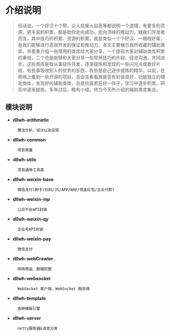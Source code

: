 介绍说明
========

> 俗话说，一个好汉十个帮，众人拾柴火焰高等都说明一个道理，有更多的资源，更丰富的积累，都是助你走向成功，走向顶峰的推动力。就我们开发者而言，其中技巧的积累、资源的积累，就是类似一个个好汉、一根根好柴，是我们能够进行高效开发的保证和推动力，本文主要展示我所收藏的辅助类库，并着重介绍一些常用的类库给大家分享，一个提高大家对辅助类库积累的重视，二个也是能够和大家分享一些常用技巧的片段，促进沟通，共同进步。这些类库是我从事软件开发，逐渐提炼和发现的一些闪光点或者好片段，有些事吸收别人的优秀的东西，有些是自己逐步提炼的精华，以前，在网络上看到一些开源的项目，总会先看看其是否有封装良好、功能独立的辅助类库，发现好的辅助类库，总是欣喜若狂好一阵子，学习中逐步积累，研究中逐渐提炼，多年过后，略有小成，终为今天所介绍的辅助类库集合。

模块说明
-------
* **dllwh-arithmetic**

		算法分析、设计以及实现	

* **dllwh-common**

		项目常量

* **dllwh-utils**

		项目通用工具类

* **dllwh-weixin-base**

		微信支付(刷卡/扫码/JS/APP/WAP/现金红包/企业付款)

* **dllwh-weixin-mp**

		公众平台API封装

* **dllwh-weixin-qy**

		企业号API封装

* **dllwh-weixin-pay**

		微信支付

* **dllwh-webCrawler**

		网络爬虫、数据挖掘

* **dllwh-websocket**

		WebSocket 客户端、WebSocket 服务端

* **dllwh-template**

		各种模板引擎

* **dllwh-server**

		netty服务器&消息分发